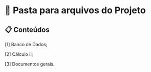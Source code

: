 # 📁 Pasta para arquivos do Projeto

## 📋 Conteúdos

[1] Banco de Dados;

[2] Cálculo II;

[3] Documentos gerais.
